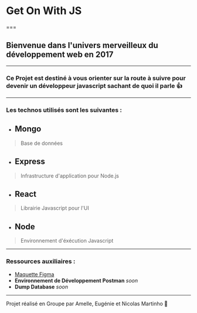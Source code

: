 # Get On With JS
===

## Bienvenue dans l'univers merveilleux du développement web en 2017

***

### Ce Projet est destiné à vous orienter sur la route à suivre pour devenir un développeur javascript sachant de quoi il parle :+1:

***

### Les technos utilisés sont les suivantes :
- ## Mongo
> Base de données
- ## Express
> Infrastructure d'application pour Node.js
- ## React
> Librairie Javascript pour l'UI
- ## Node
> Environnement d'éxécution Javascript

***

### Ressources auxiliaires :

- [Maquette Figma](https://www.figma.com/file/a7M2nAiloTf0mNXivSnAcJFI/Get-On-With-JS?node-id=7%3A2)
- **Environnement de Développement Postman** *soon*
- **Dump Database** *soon*

***

Projet réalisé en Groupe par Amelle, Eugénie et Nicolas Martinho :muscle:
